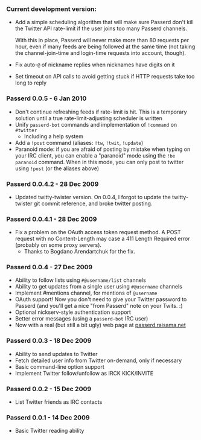 ### Current development version:

* Add a simple scheduling algorithm that will make sure Passerd don't
  kill the Twitter API rate-limit if the user joins too many Passerd
  channels.

  With this in place, Passerd will never make more than 80 requests per hour,
  even if many feeds are being followed at the same time (not taking the
  channel-join-time and login-time requests into account, though).

* Fix auto-`@` of nickname replies when nicknames have digits on it

* Set timeout on API calls to avoid getting stuck if HTTP requests take too
  long to reply


### Passerd 0.0.5 - 6 Jan 2010

* Don't continue refreshing feeds if rate-limit is hit. This is a temporary
  solution until a true rate-limit-adjusting scheduler is written
* Unify `passerd-bot` commands and implementation of `!command` on `#twitter`
  * Including a help system
* Add a `!post` command (aliases: `!tw`, `!twit`, `!update`)
* Paranoid mode: if you are afraid of posting by mistake when typing on
  your IRC client, you can enable a "paranoid" mode using the `!be paranoid`
  command.
  When in this mode, you can only post to twitter using `!post` (or the aliases
  above)


### Passerd 0.0.4.2 - 28 Dec 2009

* Updated twitty-twister version. On 0.0.4, I forgot to update the
  twitty-twister git commit reference, and broke twitter posting.


### Passerd 0.0.4.1 - 28 Dec 2009

* Fix a problem on the OAuth access token request method. A POST
  request with no Content-Length may case a 411 Length Required
  error (probably on some proxy servers).
  * Thanks to Bogdano Arendartchuk for the fix.


### Passerd 0.0.4 - 27 Dec 2009

* Ability to follow lists using `#@username/list` channels
* Ability to get updates from a single user using `#@username` channels
* Implement #mentions channel, for mentions of `@username`
* OAuth support! Now you don't need to give your Twitter password to
  Passerd (and you'll get a nice "from Passerd" note on your Twits.  :)
* Optional nickserv-style authentication support
* Better error messages (using a `passerd-bot` IRC user)
* Now with a real (but still a bit ugly) web page at [passerd.raisama.net](http://passerd.raisama.net/)


### Passerd 0.0.3 - 18 Dec 2009

* Ability to send updates to Twitter
* Fetch detailed user info from Twitter on-demand, only if necessary
* Basic command-line option support
* Implement Twitter follow/unfollow as IRCK KICK/INVITE

### Passerd 0.0.2 - 15 Dec 2009

* List Twitter friends as IRC contacts


### Passerd 0.0.1 - 14 Dec 2009

* Basic Twitter reading ability
